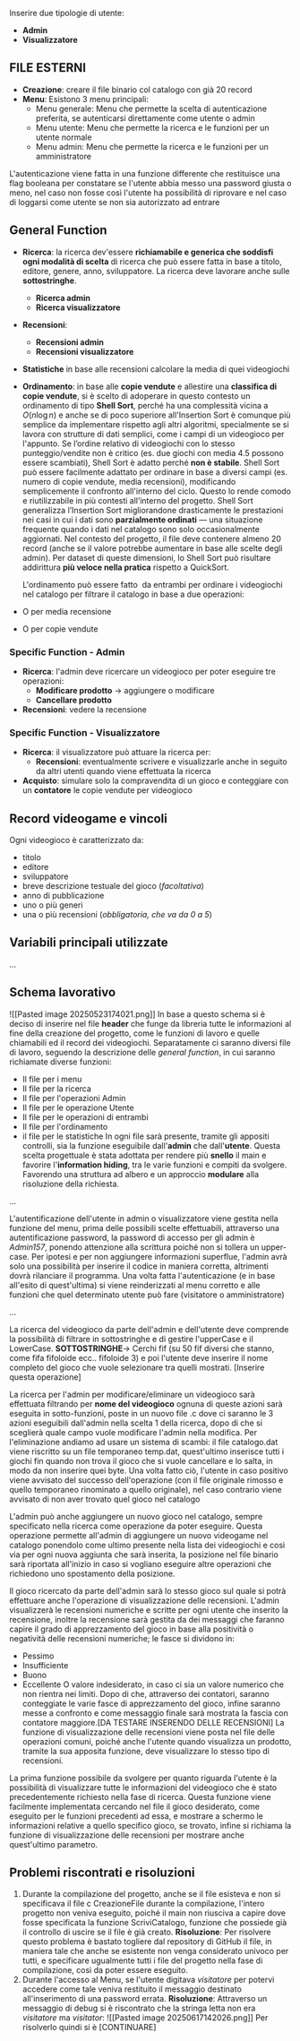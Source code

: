 Inserire due tipologie di utente:
- **Admin**
- **Visualizzatore**
## FILE ESTERNI
- **Creazione**: creare il file binario col catalogo con già 20 record
- **Menu**: Esistono 3 menu principali:
	- Menu generale: Menu che permette la scelta di autenticazione preferita, se autenticarsi direttamente come utente o admin
	- Menu utente: Menu che permette la ricerca e le funzioni per un utente normale
	- Menu admin: Menu che permette la ricerca e le funzioni per un amministratore

L'autenticazione viene fatta in una funzione differente che restituisce una flag booleana per constatare se l'utente abbia messo una password giusta o meno, nel caso non fosse così l'utente ha possibilità di riprovare e nel caso di loggarsi come utente se non sia autorizzato ad entrare
## General Function
- **Ricerca**: la ricerca dev'essere **richiamabile e generica che soddisfi ogni modalità di scelta** di ricerca che può essere fatta in base a titolo, editore, genere, anno, sviluppatore. La ricerca deve lavorare anche sulle **sottostringhe**.
	- **Ricerca admin**
	- **Ricerca visualizzatore**
- **Recensioni**:
	- **Recensioni admin**
	- **Recensioni visualizzatore**
- **Statistiche** in base alle recensioni calcolare la media di quei videogiochi
- **Ordinamento**: in base alle **copie vendute** e allestire una **classifica di copie vendute**, si è scelto di adoperare in questo contesto un ordinamento di tipo **Shell Sort**, perché ha una complessità vicina a $O(n\log n)$ e anche se di poco superiore all'Insertion Sort è comunque più semplice da implementare rispetto agli altri algoritmi, specialmente se si lavora con strutture di dati semplici, come i campi di un videogioco per l'appunto. Se l’ordine relativo di videogiochi con lo stesso punteggio/vendite non è critico (es. due giochi con media 4.5 possono essere scambiati), Shell Sort è adatto perché **non è stabile**. Shell Sort può essere facilmente adattato per ordinare in base a diversi campi (es. numero di copie vendute, media recensioni), modificando semplicemente il confronto all'interno del ciclo. Questo lo rende comodo e riutilizzabile in più contesti all’interno del progetto. Shell Sort generalizza l’Insertion Sort migliorandone drasticamente le prestazioni nei casi in cui i dati sono **parzialmente ordinati** — una situazione frequente quando i dati nel catalogo sono solo occasionalmente aggiornati. Nel contesto del progetto, il file deve contenere almeno 20 record (anche se il valore potrebbe aumentare in base alle scelte degli admin). Per dataset di queste dimensioni, lo Shell Sort può risultare addirittura **più veloce nella pratica** rispetto a QuickSort.
  
  L'ordinamento può essere fatto  da entrambi per ordinare i videogiochi nel catalogo per filtrare il catalogo in base a due operazioni:
- O per media recensione
- O per copie vendute
### Specific Function - Admin
- **Ricerca**: l'admin deve ricercare un videogioco per poter eseguire tre operazioni:
	- **Modificare prodotto** -> aggiungere o modificare
	- **Cancellare prodotto**
- **Recensioni**: vedere la recensione
### Specific Function - Visualizzatore
- **Ricerca**: il visualizzatore può attuare la ricerca per:
	- **Recensioni**: eventualmente scrivere e visualizzarle anche in seguito da altri utenti quando viene effettuata la ricerca
- **Acquisto**: simulare solo la compravendita di un gioco e conteggiare con un **contatore** le copie vendute per videogioco
## Record videogame e vincoli
Ogni videogioco è caratterizzato da: 
- titolo
- editore
- sviluppatore
- breve descrizione testuale del gioco (*facoltativa*)
- anno di pubblicazione
- uno o più generi
- una o più recensioni (*obbligatoria, che va da 0 a 5*)
## Variabili principali utilizzate

...

## Schema lavorativo
![[Pasted image 20250523174021.png]]
In base a questo schema si è deciso di inserire nel file **header** che funge da libreria tutte le informazioni al fine della creazione del progetto, come le funzioni di lavoro e quelle chiamabili ed il record dei videogiochi. Separatamente ci saranno diversi file di lavoro, seguendo la descrizione delle *general function*, in cui saranno richiamate diverse funzioni:
- Il file per i menu
- Il file per la ricerca
- Il file per l'operazioni Admin
- Il file per le operazione Utente
- Il file per le operazioni di entrambi
- Il file per l'ordinamento
- il file per le statistiche
In ogni file sarà presente, tramite gli appositi controlli, sia la funzione eseguibile dall'**admin** che dall'**utente**. Questa scelta progettuale è stata adottata per rendere più **snello** il main e favorire l'**information hiding**, tra le varie funzioni e compiti da svolgere. Favorendo una struttura ad albero e un approccio **modulare** alla risoluzione della richiesta.

...

L'autentificazione dell'utente in admin o visualizzatore viene gestita nella funzione del menu, prima delle possibili scelte effettuabili, attraverso una autentificazione password, la password di accesso per gli admin è *Admin157*, ponendo attenzione alla scrittura poiché non si tollera un upper-case. Per ipotesi e per non aggiungere informazioni superflue, l'admin avrà solo una possibilità per inserire il codice in maniera corretta, altrimenti dovrà rilanciare il programma.
Una volta fatta l'autenticazione (e in base all'esito di quest'ultima) si viene reinderizzati al menu corretto e alle funzioni che quel determinato utente può fare (visitatore o amministratore)

...

La ricerca del videogioco da parte dell'admin e dell'utente deve comprende la possibilità di filtrare in sottostringhe e di gestire l'upperCase e il LowerCase.
**SOTTOSTRINGHE**-> Cerchi fif (su 50 fif diversi che stanno, come fifa fifoloide ecc.. fifoloide 3) e poi l'utente deve inserire il nome completo del gioco che vuole selezionare tra quelli mostrati. [Inserire questa operazione]

La ricerca per l'admin per modificare/eliminare un videogioco sarà effettuata filtrando per **nome del videogioco** ognuna di queste azioni sarà eseguita in sotto-funzioni, poste in un nuovo file .c dove ci saranno le 3 azioni eseguibili dall'admin nella scelta 1 della ricerca, dopo di che si sceglierà quale campo vuole modificare l'admin nella modifica.
Per l'eliminazione andiamo ad usare un sistema di scambi: il file catalogo.dat viene riscritto su un file temporaneo temp.dat, quest'ultimo inserisce tutti i giochi fin quando non trova il gioco che si vuole cancellare e lo salta, in modo da non inserire quei byte. Una volta fatto ciò, l'utente in caso positivo viene avvisato del successo dell'operazione (con il file originale rimosso e quello temporaneo rinominato a quello originale), nel caso contrario viene avvisato di non aver trovato quel gioco nel catalogo

L'admin può anche aggiungere un nuovo gioco nel catalogo, sempre specificato nella ricerca come operazione da poter eseguire. Questa operazione permette all'admin di aggiungere un nuovo videogame nel catalogo ponendolo come ultimo presente nella lista dei videogiochi e così via per ogni nuova aggiunta che sarà inserita, la posizione nel file binario sarà riportata all'inizio in caso si vogliano eseguire altre operazioni che richiedono uno spostamento della posizione.

Il gioco ricercato da parte dell'admin sarà lo stesso gioco sul quale si potrà effettuare anche l'operazione di visualizzazione delle recensioni. L'admin visualizzerà le recensioni numeriche e scritte per ogni utente che inserito la recensione, inoltre la recensione sarà gestita da dei messaggi che faranno capire il grado di apprezzamento del gioco in base alla positività o negatività delle recensioni numeriche; le fasce si dividono in:
- Pessimo
- Insufficiente
- Buono
- Eccellente
O valore indesiderato, in caso ci sia un valore numerico che non rientra nei limiti. Dopo di che, attraverso dei contatori, saranno conteggiate le varie fasce di apprezzamento del gioco, infine saranno messe a confronto e come messaggio finale sarà mostrata la fascia con contatore maggiore.[DA TESTARE INSERENDO DELLE RECENSIONI]
La funzione di visualizzazione delle recensioni viene posta nel file delle operazioni comuni, poiché anche l'utente quando visualizza un prodotto, tramite la sua apposita funzione, deve visualizzare lo stesso tipo di recensioni.

La prima funzione possibile da svolgere per quanto riguarda l'utente è la possibilità di visualizzare tutte le informazioni del videogioco che è stato precedentemente richiesto nella fase di ricerca. Questa funzione viene facilmente implementata cercando nel file il gioco desiderato, come eseguito per le funzioni precedenti ad essa, e mostrare a schermo le informazioni relative a quello specifico gioco, se trovato, infine si richiama la funzione di visualizzazione delle recensioni per mostrare anche quest'ultimo parametro.
## Problemi riscontrati e risoluzioni
1. Durante la compilazione del progetto, anche se il file esisteva e non si specificava il file c CreazioneFile durante la compilazione, l'intero progetto non veniva eseguito, poiché il main non riusciva a capire dove fosse specificata la funzione ScriviCatalogo, funzione che possiede già il controllo di uscire se il file è già creato. 
   **Risoluzione**: Per risolvere questo problema è bastato togliere dal repository di GitHub il file, in maniera tale che anche se esistente non venga considerato univoco per tutti, e specificare ugualmente tutti i file del progetto nella fase di compilazione, così da poter essere eseguito.
2. Durante l'accesso al Menu, se l'utente digitava *visitatore* per potervi accedere come tale veniva restituito il messaggio destinato all'inserimento di una password errata.
   **Risoluzione**: Attraverso un messaggio di debug si è riscontrato che la stringa letta non era *visitatore* ma *visitator*:
   ![[Pasted image 20250617142026.png]] 
   Per risolverlo quindi si è [CONTINUARE]
